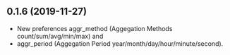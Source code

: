 ## 0.1.6 (2019-11-27)

- New preferences aggr_method (Aggegation Methods count/sum/avg/min/max) and
- aggr_period (Aggegation Period year/month/day/hour/minute/second).
